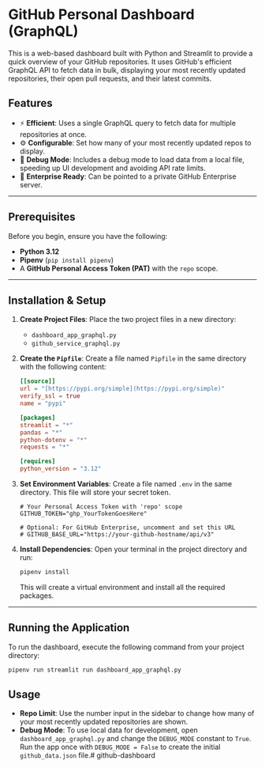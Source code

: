 # GitHub Personal Dashboard (GraphQL)

This is a web-based dashboard built with Python and Streamlit to provide a quick overview of your GitHub repositories. It uses GitHub's efficient GraphQL API to fetch data in bulk, displaying your most recently updated repositories, their open pull requests, and their latest commits.

## Features

-   ⚡ **Efficient**: Uses a single GraphQL query to fetch data for multiple repositories at once.
-   ⚙️ **Configurable**: Set how many of your most recently updated repos to display.
-   🐛 **Debug Mode**: Includes a debug mode to load data from a local file, speeding up UI development and avoiding API rate limits.
-   🏢 **Enterprise Ready**: Can be pointed to a private GitHub Enterprise server.

***
## Prerequisites

Before you begin, ensure you have the following:

-   **Python 3.12**
-   **Pipenv** (`pip install pipenv`)
-   A **GitHub Personal Access Token (PAT)** with the `repo` scope.

***
## Installation & Setup

1.  **Create Project Files**:
    Place the two project files in a new directory:
    -   `dashboard_app_graphql.py`
    -   `github_service_graphql.py`

2.  **Create the `Pipfile`**:
    Create a file named `Pipfile` in the same directory with the following content:
    ```toml
    [[source]]
    url = "[https://pypi.org/simple](https://pypi.org/simple)"
    verify_ssl = true
    name = "pypi"
    
    [packages]
    streamlit = "*"
    pandas = "*"
    python-dotenv = "*"
    requests = "*"
    
    [requires]
    python_version = "3.12"
    ```

3.  **Set Environment Variables**:
    Create a file named `.env` in the same directory. This file will store your secret token.
    ```
    # Your Personal Access Token with 'repo' scope
    GITHUB_TOKEN="ghp_YourTokenGoesHere"
    
    # Optional: For GitHub Enterprise, uncomment and set this URL
    # GITHUB_BASE_URL="https://your-github-hostname/api/v3"
    ```

4.  **Install Dependencies**:
    Open your terminal in the project directory and run:
    ```bash
    pipenv install
    ```
    This will create a virtual environment and install all the required packages.

***
## Running the Application

To run the dashboard, execute the following command from your project directory:

```bash
pipenv run streamlit run dashboard_app_graphql.py
```
## Usage

-   **Repo Limit**: Use the number input in the sidebar to change how many of your most recently updated repositories are shown.
-   **Debug Mode**: To use local data for development, open `dashboard_app_graphql.py` and change the `DEBUG_MODE` constant to `True`. Run the app once with `DEBUG_MODE = False` to create the initial `github_data.json` file.# github-dashboard
